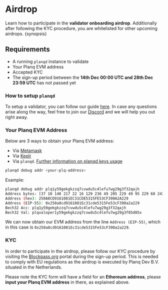 <!--
order: 1
-->

# Airdrop

Learn how to participate in the **validator onboarding airdrop**. Additionally after following the KYC procedure, you are whitelisted for other upcoming airdrops. {synopsis}

## Requirements

* A running `planqd` instance to validate
* Your Planq EVM address
* Accepted KYC
* The sign-up period between the **14th Dec 00:00 UTC and 28th Dec 23:59 UTC** has not passed yet

### How to setup `planqd`

To setup a validator, you can follow our guide [here](../validators/mainnet.md).
In case any questions arise along the way, feel free to join our [Discord](https://discord.gg/jGTPyYmpsq) and we will help you out right away.

### Your Planq EVM Address

Below are 3 ways to obtain your Planq EVM address:
* Via [Metamask](../users/wallets/metamask.md)
* Via [Keplr](../users/wallets/keplr.md)
* Via `planqd`. [Further information on planqd keys usage](../users/keys/keyring.md)
```bash
planqd debug addr <your-plq-address>
```
Example:
```bash
planqd debug addr plq1y59gekgkzzq7cvwdu5c4lefu7wg29g3f32qajh
Address bytes: [37 10 140 217 22 16 129 236 49 205 229 49 95 229 60 243 144 162 162 41]
Address (hex): 250A8CD9161081EC31CDE5315FE53CF390A2A229
Address (EIP-55): 0x250a8cd9161081Ec31cde5315Fe53cF390a2a229
Bech32 Acc: plq1y59gekgkzzq7cvwdu5c4lefu7wg29g3f32qajh
Bech32 Val: plqvaloper1y59gekgkzzq7cvwdu5c4lefu7wg29g3f05d85x
```
We can now obtain our EVM address from the line `Address (EIP-55)`, which in this case is 
`0x250a8cd9161081Ec31cde5315Fe53cF390a2a229`.


### KYC

In order to participate in the airdrop, please follow our KYC procedure by visiting the [Blockpass.org](https://verify-with.blockpass.org/?clientId=planq_network_88a38&serviceName=Planq%20Network&env=prod) portal during the sign-up period. This is needed to comply with EU regulations as the airdrop is executed by Planq Dev B.V. situated in the Netherlands.

Please note the KYC form will have a field for an **Ethereum address**, please **input your Planq EVM address** in there, as explained above.
